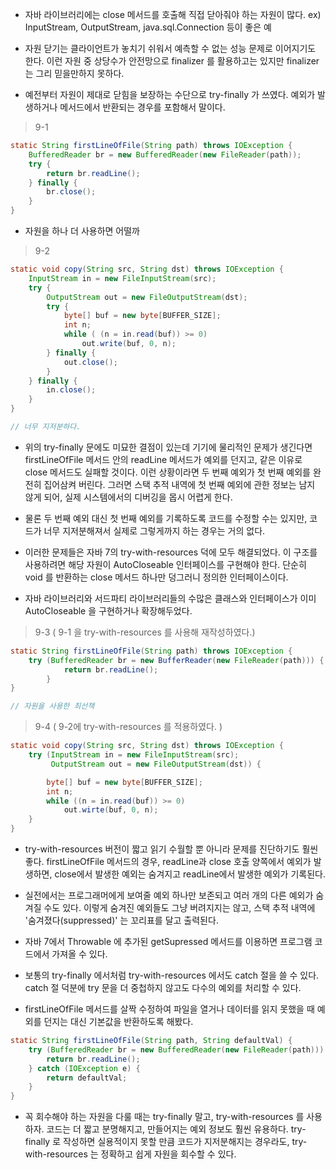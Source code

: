 - 자바 라이브러리에는 close 메서드를 호출해 직접 닫아줘야 하는 자원이 많다.
  ex) InputStream, OutputStream, java.sql.Connection 등이 좋은 예

- 자원 닫기는 클라이언트가 놓치기 쉬워서 예측할 수 없는 성능 문제로 이어지기도 한다.
  이런 자원 중 상당수가 안전망으로 finalizer 를 활용하고는 있지만 finalizer 는 그리 믿을만하지 못하다.

- 예전부터 자원이 제대로 닫힘을 보장하는 수단으로 try-finally 가 쓰였다. 예외가 발생하거나 메서드에서 반환되는 경우를 포함해서 말이다.

> 9-1

```java
static String firstLineOfFile(String path) throws IOException {
    BufferedReader br = new BufferedReader(new FileReader(path));
    try {
        return br.readLine();
    } finally {
        br.close();
    }
}
```

- 자원을 하나 더 사용하면 어떨까

> 9-2

```java
static void copy(String src, String dst) throws IOException {
    InputStream in = new FileInputStream(src);
    try {
        OutputStream out = new FileOutputStream(dst);
        try {
            byte[] buf = new byte[BUFFER_SIZE];
            int n;
            while ( (n = in.read(buf)) >= 0)
                out.write(buf, 0, n);
        } finally {
            out.close();
        }
    } finally {
        in.close();
    }
}

// 너무 지저분하다.
```

- 위의 try-finally 문에도 미묘한 결점이 있는데 기기에 물리적인 문제가 생긴다면 firstLineOfFile 메서드 안의 readLine 메서드가 예외를 던지고, 같은 이유로 close 메서드도 실패할 것이다. 이런 상황이라면 두 번째 예외가 첫 번째 예외를 완전히 집어삼켜 버린다. 그러면 스택 추적 내역에 첫 번째 예외에 관한 정보는 남지 않게 되어, 실제 시스템에서의 디버깅을 몹시 어렵게 한다.

- 물론 두 번째 예외 대신 첫 번째 예외를 기록하도록 코드를 수정할 수는 있지만, 코드가 너무 지저분해져서 실제로 그렇게까지 하는 경우는 거의 없다.

- 이러한 문제들은 자바 7의 try-with-resources 덕에 모두 해결되었다. 이 구조를 사용하려면 해당 자원이 AutoCloseable 인터페이스를 구현해야 한다. 단순히 void 를 반환하는 close 메서드 하나만 덩그러니 정의한 인터페이스이다.

- 자바 라이브러리와 서드파티 라이브러리들의 수많은 클래스와 인터페이스가 이미 AutoCloseable 을 구현하거나 확장해두었다.

> 9-3 ( 9-1 을 try-with-resources 를 사용해 재작성하였다.)

```java
static String firstLineOfFile(String path) throws IOException {
    try (BufferedReader br = new BufferReader(new FileReader(path))) {
            return br.readLine();
        }
}

// 자원을 사용한 최선책
```

> 9-4 ( 9-2에 try-with-resources 를 적용하였다. )

```java
static void copy(String src, String dst) throws IOException {
    try (InputStream in = new FileInputStream(src);
         OutputStream out = new FileOutputStream(dst)) {

        byte[] buf = new byte[BUFFER_SIZE];
        int n;
        while ((n = in.read(buf)) >= 0)
            out.wirte(buf, 0, n);
    }
}
```

- try-with-resources 버전이 짧고 읽기 수월할 뿐 아니라 문제를 진단하기도 훨씬 좋다.
  firstLineOfFile 메서드의 경우, readLine과 close 호출 양쪽에서 예외가 발생하면, close에서 발생한 예외는 숨겨지고 readLine에서 발생한 예외가 기록된다.

- 실전에서는 프로그래머에게 보여줄 예외 하나만 보존되고 여러 개의 다른 예외가 숨겨질 수도 있다. 이렇게 숨겨진 예외들도 그냥 버려지지는 않고, 스택 추적 내역에 '숨겨졌다(suppressed)' 는 꼬리표를 달고 출력된다.

- 자바 7에서 Throwable 에 추가된 getSupressed 메서드를 이용하면 프로그램 코드에서 가져올 수 있다.

- 보통의 try-finally 에서처럼 try-with-resources 에서도 catch 절을 쓸 수 있다. catch 절 덕분에 try 문을 더 중첩하지 않고도 다수의 예외를 처리할 수 있다.

- firstLineOfFile 메서드를 살짝 수정하여 파일을 열거나 데이터를 읽지 못했을 때 예외를 던지는 대신 기본값을 반환하도록 해봤다.

```java
static String firstLineOfFile(String path, String defaultVal) {
    try (BufferedReader br = new BufferedReader(new FileReader(path))) {
        return br.readLine();
    } catch (IOException e) {
        return defaultVal;
    }
}
```

- 꼭 회수해야 하는 자원을 다룰 때는 try-finally 말고, try-with-resources 를 사용하자. 코드는 더 짧고 분명해지고, 만들어지는 예외 정보도 훨씬 유용하다. try-finally 로 작성하면 실용적이지 못할 만큼 코드가 지저분해지는 경우라도, try-with-resources 는 정확하고 쉽게 자원을 회수할 수 있다.
